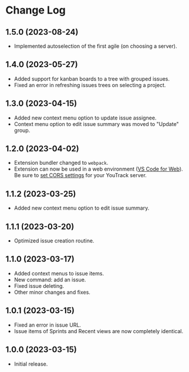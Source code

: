 # Change Log

## 1.5.0 (2023-08-24)

- Implemented autoselection of the first agile (on choosing a server).

## 1.4.0 (2023-05-27)

- Added support for kanban boards to a tree with grouped issues.
- Fixed an error in refreshing issues trees on selecting a project.

## 1.3.0 (2023-04-15)

- Added new context menu option to update issue assignee.
- Context menu option to edit issue summary was moved to "Update" group.

## 1.2.0 (2023-04-02)

- Extension bundler changed to `webpack`.
- Extension can now be used in a web environment ([VS Code for Web](https://vscode.dev)). Be sure to [set CORS settings](README.md#web-extension) for your YouTrack server.

## 1.1.2 (2023-03-25)

- Added new context menu option to edit issue summary.

## 1.1.1 (2023-03-20)

- Optimized issue creation routine.

## 1.1.0 (2023-03-17)

- Added context menus to issue items.
- New command: add an issue.
- Fixed issue deleting.
- Other minor changes and fixes.

## 1.0.1 (2023-03-15)

- Fixed an error in issue URL.
- Issue items of Sprints and Recent views are now completely identical.

## 1.0.0 (2023-03-15)

- Initial release.
